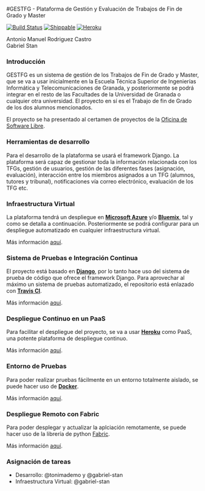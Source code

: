 #GESTFG - Plataforma de Gestión y Evaluación de Trabajos de Fin de Grado y Master

[![Build Status](https://travis-ci.org/gabriel-stan/gestion-tfg.svg?branch=master)](https://travis-ci.org/gabriel-stan/gestion-tfg) [![Shippable](https://img.shields.io/shippable/562e58f31895ca44742123f9.svg)](https://app.shippable.com/projects/562e58f31895ca44742123f9) [![Heroku](https://heroku-badge.herokuapp.com/?app=gestfg&style=flat)](http://gestfg.herokuapp.com/)



Antonio Manuel Rodriguez Castro  
Gabriel Stan

### Introducción

GESTFG es un sistema de gestión de los Trabajos de Fin de Grado y Master, que se va a usar inicialmente en la Escuela Técnica Superior de Ingenierías Informática y Telecomunicaciones de Granada, y posteriormente se podrá integrar en el resto de las Facultades de la Universidad de Granada o cualquier otra universidad. El proyecto en sí es el Trabajo de fin de Grado de los dos alumnos mencionados.


El  proyecto se ha presentado al certamen de proyectos de la [Oficina de Software Libre](http://osl.ugr.es/).

### Herramientas de desarrollo

Para el desarrollo de la plataforma se usará el framework Django. La plataforma será capaz de gestionar toda la información relacionada con los TFGs, gestión de usuarios, gestión de las diferentes fases (asignación, evaluación), interacción entre los miembros asignados a un TFG (alumnos, tutores y tribunal), notificaciones vía correo electrónico, evaluación de los TFG etc.

### Infraestructura Virtual

La plataforma tendrá un despliegue en [**Microsoft Azure**](https://azure.microsoft.com/es-es/) y/o [**Bluemix**](https://www.ibm.com/cloud-computing/bluemix/), tal y como se detalla a continuación. Posteriormente se podrá configurar para un despliegue automatizado en cualquier infraestructura virtual.

Más información [aquí](docs/README-infraestructura.md).


### Sistema de Pruebas e Integración Continua

El proyecto está basado en [**Django**](https://www.djangoproject.com/), por lo tanto hace uso del sistema de prueba de código que ofrece el framework Django. Para aprovechar al máximo un sistema de pruebas automatizado, el repositorio está enlazado con [**Travis CI**](https://travis-ci.org/).

Más información [aquí](docs/README-integracion-continua.md).

### Despliegue Continuo en un PaaS

Para facilitar el despliegue del proyecto, se va a usar [**Heroku**](https://www.heroku.com) como PaaS, una potente plataforma de despliegue continuo.

Más información [aquí](docs/README-despliegue-PaaS.md).

### Entorno de Pruebas

Para poder realizar pruebas fácilmente en un entorno totalmente aislado, se puede hacer uso de [**Docker**](https://www.docker.com/).

Más información [aquí](docs/README-contenerizacion.md).

### Despliegue Remoto con Fabric

Para poder desplegar y actualizar la aplciación remotamente, se puede hacer uso de la librería de python [Fabric](http://www.fabfile.org/).

Más información [aquí](docs/README-fabric.md).


### Asignación de tareas

- Desarrollo: @tonimademo y @gabriel-stan
- Infraestructura Virtual: @gabriel-stan
